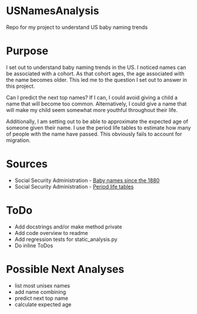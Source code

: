 # USNamesAnalysis
Repo for my project to understand US baby naming trends

# Purpose

I set out to understand baby naming trends in the US. I noticed names can be associated with a cohort. As that cohort ages, the age associated with the name becomes older. This led me to the question I set out to answer in this project.

Can I predict the next top names? If I can, I could avoid giving a child a name that will become too common. Alternatively, I could give a name that will make my child seem somewhat more youthful throughout their life.

Additionally, I am setting out to be able to approximate the expected age of someone given their name. I use the period life tables to estimate how many of people with the name have passed. This obviously fails to account for migration.

# Sources

* Social Security Administration - [Baby names since the 1880](https://www.ssa.gov/oact/babynames/limits.html)
* Social Security Administration - [Period life tables](https://www.ssa.gov/oact/NOTES/as120/LifeTables_Body.html#wp1168561)

# ToDo

* Add docstrings and/or make method private
* Add code overview to readme
* Add regression tests for static_analysis.py
* Do inline ToDos

# Possible Next Analyses

* list most unisex names
* add name combining
* predict next top name
* calculate expected age